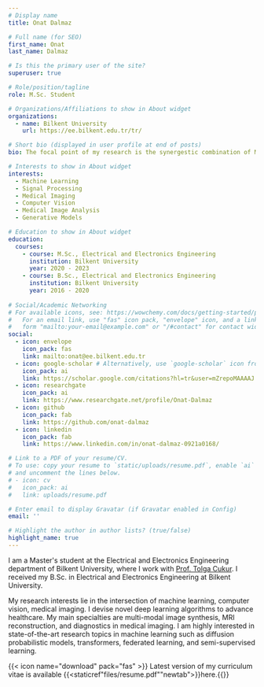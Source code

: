 ```yaml
---
# Display name
title: Onat Dalmaz

# Full name (for SEO)
first_name: Onat
last_name: Dalmaz

# Is this the primary user of the site?
superuser: true

# Role/position/tagline
role: M.Sc. Student

# Organizations/Affiliations to show in About widget
organizations:
  - name: Bilkent University
    url: https://ee.bilkent.edu.tr/tr/

# Short bio (displayed in user profile at end of posts)
bio: The focal point of my research is the synergestic combination of Machine Learning, Deep Learning, and Medical Imaging.

# Interests to show in About widget
interests:
  - Machine Learning
  - Signal Processing
  - Medical Imaging
  - Computer Vision
  - Medical Image Analysis
  - Generative Models

# Education to show in About widget
education:
  courses:
    - course: M.Sc., Electrical and Electronics Engineering
      institution: Bilkent University
      year: 2020 - 2023
    - course: B.Sc., Electrical and Electronics Engineering
      institution: Bilkent University
      year: 2016 - 2020
      
# Social/Academic Networking
# For available icons, see: https://wowchemy.com/docs/getting-started/page-builder/#icons
#   For an email link, use "fas" icon pack, "envelope" icon, and a link in the
#   form "mailto:your-email@example.com" or "/#contact" for contact widget.
social:
  - icon: envelope
    icon_pack: fas
    link: mailto:onat@ee.bilkent.edu.tr
  - icon: google-scholar # Alternatively, use `google-scholar` icon from `ai` icon pack
    icon_pack: ai
    link: https://scholar.google.com/citations?hl=tr&user=mZrepoMAAAAJ
  - icon: researchgate
    icon_pack: ai
    link: https://www.researchgate.net/profile/Onat-Dalmaz
  - icon: github
    icon_pack: fab
    link: https://github.com/onat-dalmaz
  - icon: linkedin
    icon_pack: fab
    link: https://www.linkedin.com/in/onat-dalmaz-0921a0168/

# Link to a PDF of your resume/CV.
# To use: copy your resume to `static/uploads/resume.pdf`, enable `ai` icons in `params.yaml`,
# and uncomment the lines below.
# - icon: cv
#   icon_pack: ai
#   link: uploads/resume.pdf

# Enter email to display Gravatar (if Gravatar enabled in Config)
email: ''

# Highlight the author in author lists? (true/false)
highlight_name: true
---
```


I am a Master's student at the Electrical and Electronics Engineering department of Bilkent University, where I work with [Prof. Tolga Cukur](http://kilyos.ee.bilkent.edu.tr/~cukur/). I received my B.Sc. in Electrical and Electronics Engineering at Bilkent University.

My research interests lie in the intersection of machine learning, computer vision, medical imaging. I devise novel deep learning algorithms to advance healthcare. My main specialties are multi-modal image synthesis, MRI reconstruction, and diagnostics in medical imaging. I am highly interested in state-of-the-art research topics in machine learning such as diffusion probabilistic models, transformers, federated learning, and semi-supervised learning.

{{< icon name="download" pack="fas" >}} Latest version of my curriculum vitae is available {{<staticref"files/resume.pdf""newtab">}}here.{{</staticref>}}

